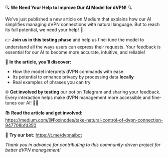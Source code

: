 🔍 **We Need Your Help to Improve Our AI Model for dVPN!** 🔍

We've just published a new article on Medium that explains how our AI simplifies managing dVPN connections with natural language. But to reach its full potential, we need your help! 🙌

👉 **Join us in this testing phase** and help us fine-tune the model to understand all the ways users can express their requests. Your feedback is essential for our AI to become more accurate, intuitive, and reliable!

📖 **In the article, you’ll discover:**

- How the model interprets dVPN commands with ease
- Its potential to enhance privacy by processing data **locally**
- Real examples of phrases you can try

🌐 **Get involved by testing** our bot on Telegram and sharing your feedback. Every interaction helps make dVPN management more accessible and fine-tunes our AI! 🤖💡

📚 **Read the article and get involved:** https://medium.com/@Foxinodes/take-natural-control-of-dvpn-connection-947708bfd350

🤖 **Try our bot:** https://t.me/dvpnaibot

*Thank you in advance for contributing to this community-driven project for better dVPN management!*